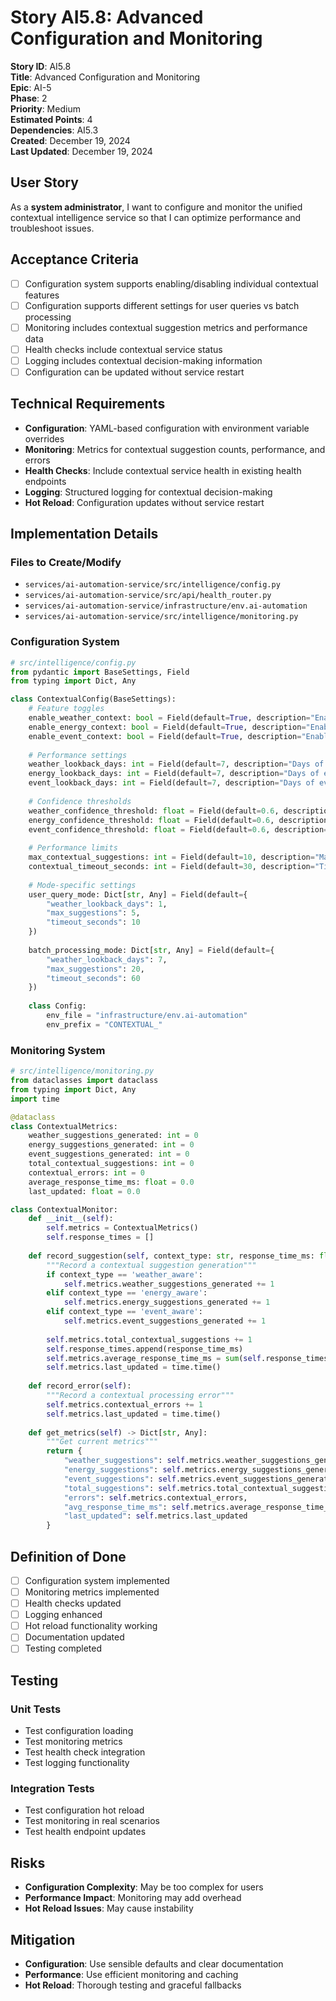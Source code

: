 # Story AI5.8: Advanced Configuration and Monitoring

**Story ID**: AI5.8  
**Title**: Advanced Configuration and Monitoring  
**Epic**: AI-5  
**Phase**: 2  
**Priority**: Medium  
**Estimated Points**: 4  
**Dependencies**: AI5.3  
**Created**: December 19, 2024  
**Last Updated**: December 19, 2024  

## User Story

As a **system administrator**, I want to configure and monitor the unified contextual intelligence service so that I can optimize performance and troubleshoot issues.

## Acceptance Criteria

- [ ] Configuration system supports enabling/disabling individual contextual features
- [ ] Configuration supports different settings for user queries vs batch processing
- [ ] Monitoring includes contextual suggestion metrics and performance data
- [ ] Health checks include contextual service status
- [ ] Logging includes contextual decision-making information
- [ ] Configuration can be updated without service restart

## Technical Requirements

- **Configuration**: YAML-based configuration with environment variable overrides
- **Monitoring**: Metrics for contextual suggestion counts, performance, and errors
- **Health Checks**: Include contextual service health in existing health endpoints
- **Logging**: Structured logging for contextual decision-making
- **Hot Reload**: Configuration updates without service restart

## Implementation Details

### Files to Create/Modify
- `services/ai-automation-service/src/intelligence/config.py`
- `services/ai-automation-service/src/api/health_router.py`
- `services/ai-automation-service/infrastructure/env.ai-automation`
- `services/ai-automation-service/src/intelligence/monitoring.py`

### Configuration System

```python
# src/intelligence/config.py
from pydantic import BaseSettings, Field
from typing import Dict, Any

class ContextualConfig(BaseSettings):
    # Feature toggles
    enable_weather_context: bool = Field(default=True, description="Enable weather context")
    enable_energy_context: bool = Field(default=True, description="Enable energy context")
    enable_event_context: bool = Field(default=True, description="Enable event context")
    
    # Performance settings
    weather_lookback_days: int = Field(default=7, description="Days of weather data to analyze")
    energy_lookback_days: int = Field(default=7, description="Days of energy data to analyze")
    event_lookback_days: int = Field(default=7, description="Days of event data to analyze")
    
    # Confidence thresholds
    weather_confidence_threshold: float = Field(default=0.6, description="Minimum confidence for weather suggestions")
    energy_confidence_threshold: float = Field(default=0.6, description="Minimum confidence for energy suggestions")
    event_confidence_threshold: float = Field(default=0.6, description="Minimum confidence for event suggestions")
    
    # Performance limits
    max_contextual_suggestions: int = Field(default=10, description="Maximum contextual suggestions per query")
    contextual_timeout_seconds: int = Field(default=30, description="Timeout for contextual analysis")
    
    # Mode-specific settings
    user_query_mode: Dict[str, Any] = Field(default={
        "weather_lookback_days": 1,
        "max_suggestions": 5,
        "timeout_seconds": 10
    })
    
    batch_processing_mode: Dict[str, Any] = Field(default={
        "weather_lookback_days": 7,
        "max_suggestions": 20,
        "timeout_seconds": 60
    })
    
    class Config:
        env_file = "infrastructure/env.ai-automation"
        env_prefix = "CONTEXTUAL_"
```

### Monitoring System

```python
# src/intelligence/monitoring.py
from dataclasses import dataclass
from typing import Dict, Any
import time

@dataclass
class ContextualMetrics:
    weather_suggestions_generated: int = 0
    energy_suggestions_generated: int = 0
    event_suggestions_generated: int = 0
    total_contextual_suggestions: int = 0
    contextual_errors: int = 0
    average_response_time_ms: float = 0.0
    last_updated: float = 0.0

class ContextualMonitor:
    def __init__(self):
        self.metrics = ContextualMetrics()
        self.response_times = []
    
    def record_suggestion(self, context_type: str, response_time_ms: float):
        """Record a contextual suggestion generation"""
        if context_type == 'weather_aware':
            self.metrics.weather_suggestions_generated += 1
        elif context_type == 'energy_aware':
            self.metrics.energy_suggestions_generated += 1
        elif context_type == 'event_aware':
            self.metrics.event_suggestions_generated += 1
        
        self.metrics.total_contextual_suggestions += 1
        self.response_times.append(response_time_ms)
        self.metrics.average_response_time_ms = sum(self.response_times) / len(self.response_times)
        self.metrics.last_updated = time.time()
    
    def record_error(self):
        """Record a contextual processing error"""
        self.metrics.contextual_errors += 1
        self.metrics.last_updated = time.time()
    
    def get_metrics(self) -> Dict[str, Any]:
        """Get current metrics"""
        return {
            "weather_suggestions": self.metrics.weather_suggestions_generated,
            "energy_suggestions": self.metrics.energy_suggestions_generated,
            "event_suggestions": self.metrics.event_suggestions_generated,
            "total_suggestions": self.metrics.total_contextual_suggestions,
            "errors": self.metrics.contextual_errors,
            "avg_response_time_ms": self.metrics.average_response_time_ms,
            "last_updated": self.metrics.last_updated
        }
```

## Definition of Done

- [ ] Configuration system implemented
- [ ] Monitoring metrics implemented
- [ ] Health checks updated
- [ ] Logging enhanced
- [ ] Hot reload functionality working
- [ ] Documentation updated
- [ ] Testing completed

## Testing

### Unit Tests
- Test configuration loading
- Test monitoring metrics
- Test health check integration
- Test logging functionality

### Integration Tests
- Test configuration hot reload
- Test monitoring in real scenarios
- Test health endpoint updates

## Risks

- **Configuration Complexity**: May be too complex for users
- **Performance Impact**: Monitoring may add overhead
- **Hot Reload Issues**: May cause instability

## Mitigation

- **Configuration**: Use sensible defaults and clear documentation
- **Performance**: Use efficient monitoring and caching
- **Hot Reload**: Thorough testing and graceful fallbacks
